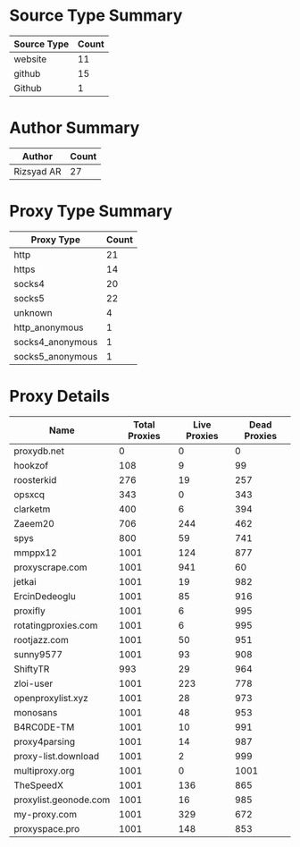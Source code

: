 # Source Type Summary

| Source Type | Count |
|-------------|-------|
| website | 11 |
| github | 15 |
| Github | 1 |


# Author Summary

| Author | Count |
|--------|-------|
| Rizsyad AR | 27 |


# Proxy Type Summary

| Proxy Type | Count |
|------------|-------|
| http | 21 |
| https | 14 |
| socks4 | 20 |
| socks5 | 22 |
| unknown | 4 |
| http_anonymous | 1 |
| socks4_anonymous | 1 |
| socks5_anonymous | 1 |


# Proxy Details

| Name | Total Proxies | Live Proxies | Dead Proxies |
|------|---------------|--------------|---------------|
| proxydb.net | 0 | 0 | 0 |
| hookzof | 108 | 9 | 99 |
| roosterkid | 276 | 19 | 257 |
| opsxcq | 343 | 0 | 343 |
| clarketm | 400 | 6 | 394 |
| Zaeem20 | 706 | 244 | 462 |
| spys | 800 | 59 | 741 |
| mmppx12 | 1001 | 124 | 877 |
| proxyscrape.com | 1001 | 941 | 60 |
| jetkai | 1001 | 19 | 982 |
| ErcinDedeoglu | 1001 | 85 | 916 |
| proxifly | 1001 | 6 | 995 |
| rotatingproxies.com | 1001 | 6 | 995 |
| rootjazz.com | 1001 | 50 | 951 |
| sunny9577 | 1001 | 93 | 908 |
| ShiftyTR | 993 | 29 | 964 |
| zloi-user | 1001 | 223 | 778 |
| openproxylist.xyz | 1001 | 28 | 973 |
| monosans | 1001 | 48 | 953 |
| B4RC0DE-TM | 1001 | 10 | 991 |
| proxy4parsing | 1001 | 14 | 987 |
| proxy-list.download | 1001 | 2 | 999 |
| multiproxy.org | 1001 | 0 | 1001 |
| TheSpeedX | 1001 | 136 | 865 |
| proxylist.geonode.com | 1001 | 16 | 985 |
| my-proxy.com | 1001 | 329 | 672 |
| proxyspace.pro | 1001 | 148 | 853 |
